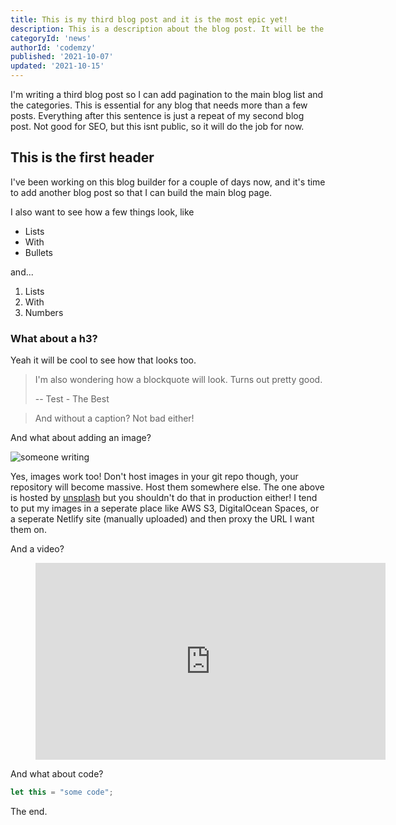 ```yaml
---
title: This is my third blog post and it is the most epic yet!
description: This is a description about the blog post. It will be the introductory paragraph used in search results, on blog list pages, and at the top of the blog post. It's pretty important.
categoryId: 'news'
authorId: 'codemzy'
published: '2021-10-07'
updated: '2021-10-15'
---
```


I'm writing a third blog post so I can add pagination to the main blog list and the categories. This is essential for any blog that needs more than a few posts. Everything after this sentence is just a repeat of my second blog post. Not good for SEO, but this isnt public, so it will do the job for now. 

## This is the first header

I've been working on this blog builder for a couple of days now, and it's time to add another blog post so that I can build the main blog page.

I also want to see how a few things look, like

- Lists
- With 
- Bullets

and...

1. Lists 
2. With
3. Numbers

### What about a h3?

Yeah it will be cool to see how that looks too.

> I'm also wondering how a blockquote will look. Turns out pretty good.
>
> -- Test - The Best

> And without a caption? Not bad either!

And what about adding an image?

![someone writing](https://images.unsplash.com/photo-1486312338219-ce68d2c6f44d?ixid=MnwxMjA3fDB8MHxwaG90by1wYWdlfHx8fGVufDB8fHx8&ixlib=rb-1.2.1&auto=format&fit=crop&w=1744&q=80)

Yes, images work too! Don't host images in your git repo though, your repository will become massive. Host them somewhere else. The one above is hosted by [unsplash](https://unsplash.com/photos/npxXWgQ33ZQ) but you shouldn't do that in production either! I tend to put my images in a seperate place like AWS S3, DigitalOcean Spaces, or a seperate Netlify site (manually uploaded) and then proxy the URL I want them on. 

And a video?

<figure class="video-container">
    <iframe width="560" height="315" src="https://www.youtube.com/embed/dQw4w9WgXcQ" title="YouTube video player" frameborder="0" allow="accelerometer; autoplay; clipboard-write; encrypted-media; gyroscope; picture-in-picture" allowfullscreen></iframe>
</figure>

And what about code?

```js
let this = "some code";
```

The end.